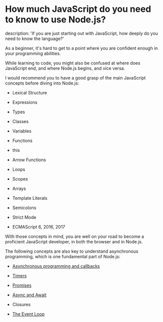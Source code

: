 





# How much JavaScript do you need to know to use Node.js?

description: 'If you are just starting out with JavaScript, how deeply do you need to know the language?'





As a beginner, it's hard to get to a point where you are confident enough in your programming abilities.



While learning to code, you might also be confused at where does JavaScript end, and where Node.js begins, and vice versa.



I would recommend you to have a good grasp of the main JavaScript concepts before diving into Node.js:



* Lexical Structure

* Expressions

* Types

* Classes

* Variables

* Functions

* this

* Arrow Functions

* Loops

* Scopes

* Arrays

* Template Literals

* Semicolons

* Strict Mode

* ECMAScript 6, 2016, 2017



With those concepts in mind, you are well on your road to become a proficient JavaScript developer, in both the browser and in Node.js.



The following concepts are also key to understand asynchronous programming, which is one fundamental part of Node.js:



* [Asynchronous programming and callbacks](https://nodejs.dev/learn/javascript-asynchronous-programming-and-callbacks)

* [Timers](https://nodejs.dev/learn/discover-javascript-timers)

* [Promises](https://nodejs.dev/learn/understanding-javascript-promises)

* [Async and Await](https://nodejs.dev/learn/modern-asynchronous-javascript-with-async-and-await)

* Closures

* [The Event Loop](https://nodejs.dev/learn/the-nodejs-event-loop)

